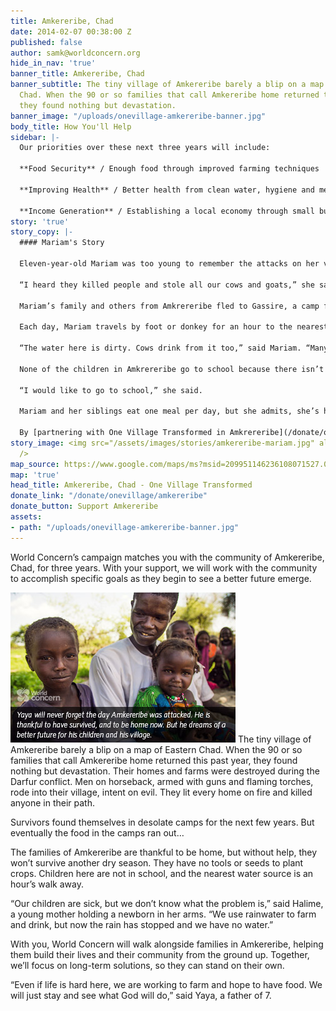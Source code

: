```yaml
---
title: Amkereribe, Chad
date: 2014-02-07 00:38:00 Z
published: false
author: samk@worldconcern.org
hide_in_nav: 'true'
banner_title: Amkereribe, Chad
banner_subtitle: The tiny village of Amkereribe barely a blip on a map of Eastern
  Chad. When the 90 or so families that call Amkereribe home returned this past year,
  they found nothing but devastation.
banner_image: "/uploads/onevillage-amkereribe-banner.jpg"
body_title: How You'll Help
sidebar: |-
  Our priorities over these next three years will include:

  **Food Security** / Enough food through improved farming techniques

  **Improving Health** / Better health from clean water, hygiene and medical care

  **Income Generation** / Establishing a local economy through small business development
story: 'true'
story_copy: |-
  #### Mariam's Story

  Eleven-year-old Mariam was too young to remember the attacks on her village during the Darfur war. But she has heard from her father, the chief of Amkrereribe, that it was a horrific experience. Armed men on horseback, called Janjaweed, stormed into the village, setting homes on fire and shooting innocent people.

  “I heard they killed people and stole all our cows and goats,” she said. “My father’s cousin died.”

  Mariam’s family and others from Amkrereribe fled to Gassire, a camp for families displaced by the violence. After living in the camp for several years, they have returned to their village to rebuild their lives from scratch.

  Each day, Mariam travels by foot or donkey for an hour to the nearest wadi (a shallow water source) to gather water for her 10 siblings and her parents.

  “The water here is dirty. Cows drink from it too,” said Mariam. “Many people have been sick from the water. I have had stomach pains and have been sick myself from the water.”

  None of the children in Amkrereribe go to school because there isn’t a school anywhere nearby. Mariam says she learned to read and write a little bit when she was living in Gassire, but now she’s forgotten these skills.

  “I would like to go to school,” she said.

  Mariam and her siblings eat one meal per day, but she admits, she’s hungry most of the time. The millet (grain) they had stored up is gone now, and farming families like hers have no resources to plant new crops.

  By [partnering with One Village Transformed in Amkrereribe](/donate/onevillage/amkereribe), you’ll help change all of this. Clean water, education, and sustainable farming are all part of the plan for this village. [Join World Concern](/donate/onevillage/amkereribe) and witness the transformation in Mariam’s village.
story_image: <img src="/assets/images/stories/amkereribe-mariam.jpg" alt="Mariam"
  />
map_source: https://www.google.com/maps/ms?msid=209951146236108071527.0004e2c12fb1fed2ca061&msa=0&ie=UTF8&t=h&ll=12.221918,21.533203&spn=7.242945,11.634521&output=embed
map: 'true'
head_title: Amkereribe, Chad - One Village Transformed
donate_link: "/donate/onevillage/amkereribe"
donate_button: Support Amkereribe
assets:
- path: "/uploads/onevillage-amkereribe-banner.jpg"
---
```


World Concern’s campaign matches you with the community of Amkereribe, Chad, for three years. With your support, we will work with the community to accomplish specific goals as they begin to see a better future emerge.

<img src="/assets/images/stories/amkereribe-yaya.jpg" alt="Yaya and his children" class="right" /> The tiny village of Amkereribe barely a blip on a map of Eastern Chad. When the 90 or so families that call Amkereribe home returned this past year, they found nothing but devastation. Their homes and farms were destroyed during the Darfur conflict. Men on horseback, armed with guns and flaming torches, rode into their village, intent on evil. They lit every home on fire and killed anyone in their path.

Survivors found themselves in desolate camps for the next few years. But eventually the food in the camps ran out…

The families of Amkereribe are thankful to be home, but without help, they won’t survive another dry season. They have no tools or seeds to plant crops. Children here are not in school, and the nearest water source is an hour’s walk away.

“Our children are sick, but we don’t know what the problem is,” said Halime, a young mother holding a newborn in her arms. “We use rainwater to farm and drink, but now the rain has stopped and we have no water.”

With you, World Concern will walk alongside families in Amkereribe, helping them build their lives and their community from the ground up. Together, we’ll focus on long-term solutions, so they can stand on their own.

“Even if life is hard here, we are working to farm and hope to have food. We will just stay and see what God will do,” said Yaya, a father of 7.
